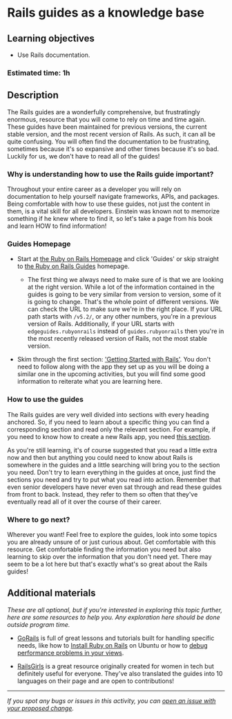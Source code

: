 # Rails guides as a knowledge base

## Learning objectives

- Use Rails documentation.

### Estimated time: 1h

## Description

The Rails guides are a wonderfully comprehensive, but frustratingly enormous, resource that you will come to rely on time and time again. These guides have been maintained for previous versions, the current stable version, and the most recent version of Rails. As such, it can all be quite confusing. You will often find the documentation to be frustrating, sometimes because it's so expansive and other times because it's so bad. Luckily for us, we don't have to read all of the guides!

### Why is understanding how to use the Rails guide important?

Throughout your entire career as a developer you will rely on documentation to help yourself navigate frameworks, APIs, and packages. Being comfortable with how to use these guides, not just the content in them, is a vital skill for all developers. Einstein was known not to memorize something if he knew where to find it, so let's take a page from his book and learn HOW to find information!

### Guides Homepage
 - Start at [the Ruby on Rails Homepage](https://rubyonrails.org/) and click 'Guides' or skip straight to [the Ruby on Rails Guides](https://guides.rubyonrails.org/) homepage.
 
     - The first thing we always need to make sure of is that we are looking at the right version. While a lot of the information contained in the guides is going to be very similar from version to version, some of it is going to change. That's the whole point of different versions. We can check the URL to make sure we're in the right place. If your URL path starts with `/v5.2/`, or any other numbers, you're in a previous version of Rails. Additionally, if your URL starts with `edgeguides.rubyonrails` instead of `guides.rubyonrails` then you're in the most recently released version of Rails, not the most stable version.

- Skim through the first section: ['Getting Started with Rails'](https://guides.rubyonrails.org/getting_started.html#what-is-rails-questionmark). You don't need to follow along with the app they set up as you will be doing a similar one in the upcoming activities, but you will find some good information to reiterate what you are learning here.

### How to use the guides
The Rails guides are very well divided into sections with every heading anchored. So, if you need to learn about a specific thing you can find a corresponding section and read only the relevant section. For example, if you need to know how to create a new Rails app, you need [this section](https://guides.rubyonrails.org/getting_started.html#creating-a-new-rails-project).

As you're still learning, it's of course suggested that you read a little extra now and then but anything you could need to know about Rails is somewhere in the guides and a little searching will bring you to the section you need. Don't try to learn everything in the guides at once, just find the sections you need and try to put what you read into action. Remember that even senior developers have never even sat through and read these guides from front to back. Instead, they refer to them so often that they've eventually read all of it over the course of their career.

### Where to go next?

Wherever you want! Feel free to explore the guides, look into some topics you are already unsure of or just curious about. Get comfortable with this resource. Get comfortable finding the information you need but also learning to skip over the information that you don't need yet. There may seem to be a lot here but that's exactly what's so great about the Rails guides! 

## Additional materials 

*These are all optional, but if you're interested in exploring this topic further, here are some resources to help you. Any exploration here should be done outside program time.*

- [GoRails](https://gorails.com/guides) is full of great lessons and tutorials built for handling specific needs, like how to [Install Ruby on Rails](https://gorails.com/setup/ubuntu/21.04) on Ubuntu or how to [debug performance problems in your views](https://gorails.com/episodes/debugging-rails-performance-problems-in-views?autoplay=1).

- [RailsGirls](http://guides.railsgirls.com/) is a great resource originally created for women in tech but definitely useful for everyone. They've also translated the guides into 10 languages on their page and are open to contributions!

------

_If you spot any bugs or issues in this activity, you can [open an issue with your proposed change](https://github.com/microverseinc/curriculum-transversal-skills/blob/main/git-github/articles/open_issue.md)._
